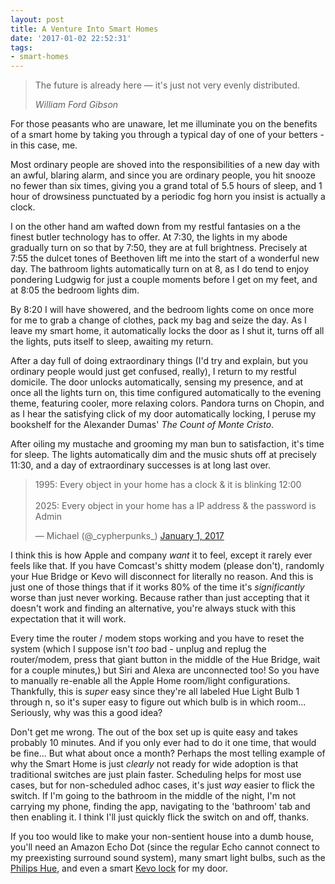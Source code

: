 ```yaml
---
layout: post
title: A Venture Into Smart Homes
date: '2017-01-02 22:52:31'
tags:
- smart-homes
---
```


> The future is already here — it's just not very evenly distributed.
>
> <em>William Ford Gibson</em>

For those peasants who are unaware, let me illuminate you on the benefits of a smart home by taking you through a typical day of one of your betters - in this case, me.

Most ordinary people are shoved into the responsibilities of a new day with an awful, blaring alarm, and since you are ordinary people, you hit snooze no fewer than six times, giving you a grand total of 5.5 hours of sleep, and 1 hour of drowsiness punctuated by a periodic fog horn you insist is actually a clock.

I on the other hand am wafted down from my restful fantasies on a the finest butler technology has to offer. At 7:30, the lights in my abode gradually turn on so that by 7:50, they are at full brightness. Precisely at 7:55 the dulcet tones of Beethoven lift me into the start of a wonderful new day. The bathroom lights automatically turn on at 8, as I do tend to enjoy pondering Ludgwig for just a couple moments before I get on my feet, and at 8:05 the bedroom lights dim.

By 8:20 I will have showered, and the bedroom lights come on once more for me to grab a change of clothes, pack my bag and seize the day. As I leave my smart home, it automatically locks the door as I shut it, turns off all the lights, puts itself to sleep, awaiting my return.

After a day full of doing extraordinary things (I'd try and explain, but you ordinary people would just get confused, really), I return to my restful domicile. The door unlocks automatically, sensing my presence, and at once all the lights turn on, this time configured automatically to the evening theme, featuring cooler, more relaxing colors. Pandora turns on Chopin, and as I hear the satisfying click of my door automatically locking, I peruse my bookshelf for the Alexander Dumas' *The Count of Monte Cristo*.

After oiling my mustache and grooming my man bun to satisfaction, it's time for sleep. The lights automatically dim and the music shuts off at precisely 11:30, and a day of extraordinary successes is at long last over.

<blockquote class="twitter-tweet" data-lang="en"><p lang="en" dir="ltr">1995: Every object in your home has a clock &amp; it is blinking 12:00<br><br>2025: Every object in your home has a IP address &amp; the password is Admin</p>&mdash; Michael (@_cypherpunks_) <a href="https://twitter.com/_cypherpunks_/status/815619052202852352">January 1, 2017</a></blockquote>
<script async src="//platform.twitter.com/widgets.js" charset="utf-8"></script>

I think this is how Apple and company *want* it to feel, except it rarely ever feels like that. If you have Comcast's shitty modem (please don't), randomly your Hue Bridge or Kevo will disconnect for literally no reason. And this is just one of those things that if it works 80% of the time it's *significantly* worse than just never working. Because rather than just accepting that it doesn't work and finding an alternative, you're always stuck with this expectation that it will work.

Every time the router / modem stops working and you have to reset the system (which I suppose isn't *too* bad - unplug and replug the router/modem, press that giant button in the middle of the Hue Bridge, wait for a couple minutes,) but Siri and Alexa are unconnected too! So you have to manually re-enable all the Apple Home room/light configurations. Thankfully, this is *super* easy since they're all labeled Hue Light Bulb 1 through n, so it's super easy to figure out which bulb is in which room... Seriously, why was this a good idea?

Don't get me wrong. The out of the box set up is quite easy and takes probably 10 minutes. And if you only ever had to do it one time, that would be fine... But what about once a month? Perhaps the most telling example of why the Smart Home is just *clearly* not ready for wide adoption is that traditional switches are just plain faster. Scheduling helps for most use cases, but for non-scheduled adhoc cases, it's just *way* easier to flick the switch. If I'm going to the bathroom in the middle of the night, I'm not carrying my phone, finding the app, navigating to the 'bathroom' tab and then enabling it. I think I'll just quickly flick the switch on and off, thanks.

If you too would like to make your non-sentient house into a dumb house, you'll need an Amazon Echo Dot (since the regular Echo cannot connect to my preexisting surround sound system), many smart light bulbs, such as the [Philips Hue](http://www2.meethue.com/en-US), and even a smart [Kevo lock](http://www.kwikset.com/Kevo/Default) for my door.